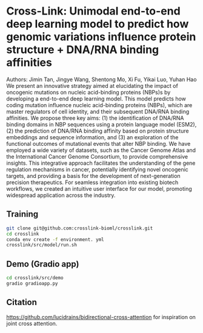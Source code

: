# Cross-Link: Unimodal end-to-end deep learning model to predict how genomic variations influence protein structure + DNA/RNA binding affinities
Authors: Jimin Tan, Jingye Wang, Shentong Mo, Xi Fu, Yikai Luo, Yuhan Hao
We present an innovative strategy aimed at elucidating the impact of oncogenic mutations on nucleic acid-binding proteins (NBPs)s by developing a end-to-end deep learning model. This model predicts how coding mutation influence nucleic acid-binding proteins (NBPs), which are master regulators of cell identity, and their subsequent DNA/RNA binding affinities. We propose three key aims: (1) the identification of DNA/RNA binding domains in NBP sequences using a protein language model (ESM2), (2) the prediction of DNA/RNA binding affinity based on protein structure embeddings and sequence information, and (3) an exploration of the functional outcomes of mutational events that alter NBP binding. We have employed a wide variety of datasets, such as the Cancer Genome Atlas and the International Cancer Genome Consortium, to provide comprehensive insights. This integrative approach facilitates the understanding of the gene regulation mechanisms in cancer, potentially identifying novel oncogenic targets, and providing a basis for the development of next-generation precision therapeutics. For seamless integration into existing biotech workflows, we created an intuitive user interface for our model, promoting widespread application across the industry.

## Training
```bash
git clone git@github.com:crosslink-bioml/crosslink.git
cd crosslink
conda env create -f environment. yml
crosslink/src/model/run.sh
```

## Demo (Gradio app)
```bash
cd crosslink/src/demo
gradio gradioapp.py
```

## Citation
https://github.com/lucidrains/bidirectional-cross-attention for inspiration on joint cross attention.
